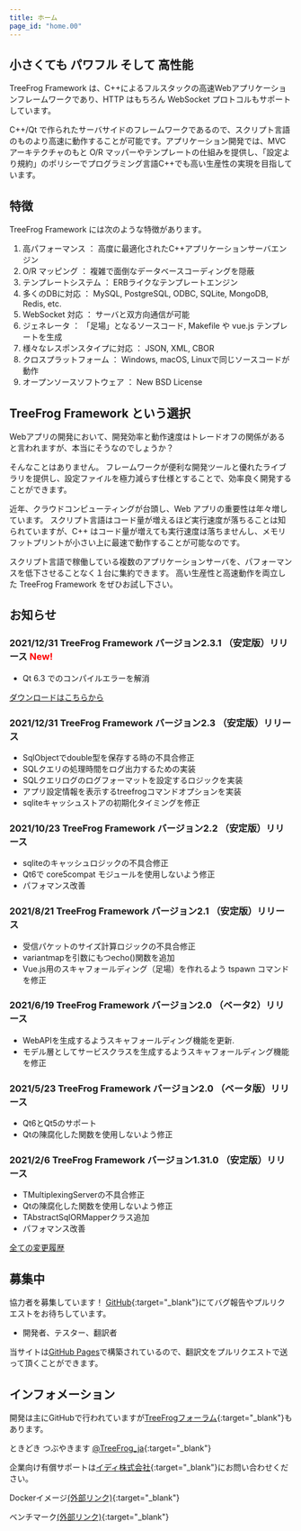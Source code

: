 ```yaml
---
title: ホーム
page_id: "home.00"
---
```


## <i class="fa fa-bolt" aria-hidden="true"></i> 小さくても パワフル そして 高性能

TreeFrog Framework は、C++によるフルスタックの高速Webアプリケーションフレームワークであり、HTTP はもちろん WebSocket プロトコルもサポートしています。

C++/Qt で作られたサーバサイドのフレームワークであるので、スクリプト言語のものより高速に動作することが可能です。アプリケーション開発では、MVC アーキテクチャのもと O/R マッパーやテンプレートの仕組みを提供し、「設定より規約」のポリシーでプログラミング言語C++でも高い生産性の実現を目指しています。


## <i class="fa fa-flag" aria-hidden="true"></i> 特徴

TreeFrog Framework には次のような特徴があります。

  1. 高パフォーマンス ： 高度に最適化されたC++アプリケーションサーバエンジン
  2. O/R マッピング ： 複雑で面倒なデータベースコーディングを隠蔽
  3. テンプレートシステム ： ERBライクなテンプレートエンジン
  4. 多くのDBに対応 ： MySQL, PostgreSQL, ODBC, SQLite, MongoDB, Redis, etc.
  5. WebSocket 対応 ： サーバと双方向通信が可能
  6. ジェネレータ ： 「足場」となるソースコード, Makefile や vue.js テンプレートを生成
  7. 様々なレスポンスタイプに対応 ： JSON, XML, CBOR
  8. クロスプラットフォーム ： Windows, macOS, Linuxで同じソースコードが動作
  9. オープンソースソフトウェア ： New BSD License


## <i class="fa fa-comment" aria-hidden="true"></i> TreeFrog Framework という選択

Webアプリの開発において、開発効率と動作速度はトレードオフの関係があると言われますが、本当にそうなのでしょうか？

そんなことはありません。
フレームワークが便利な開発ツールと優れたライブラリを提供し、設定ファイルを極力減らす仕様とすることで、効率良く開発することができます。

近年、クラウドコンピューティングが台頭し、Web アプリの重要性は年々増しています。 スクリプト言語はコード量が増えるほど実行速度が落ちることは知られていますが、C++ はコード量が増えても実行速度は落ちませんし、メモリフットプリントが小さい上に最速で動作することが可能なのです。

スクリプト言語で稼働している複数のアプリケーションサーバを、パフォーマンスを低下させることなく１台に集約できます。
高い生産性と高速動作を両立した TreeFrog Framework をぜひお試し下さい。


## <i class="fa fa-bell" aria-hidden="true"></i> お知らせ

### 2021/12/31  TreeFrog Framework バージョン2.3.1 （安定版）リリース <span style="color: red;">New!</span>

 - Qt 6.3 でのコンパイルエラーを解消

 [<i class="fas fa-download"></i> ダウンロードはこちらから](/ja/download/)

### 2021/12/31  TreeFrog Framework バージョン2.3 （安定版）リリース

 - SqlObjectでdouble型を保存する時の不具合修正
 - SQLクエリの処理時間をログ出力するための実装
 - SQLクエリログのログフォーマットを設定するロジックを実装
 - アプリ設定情報を表示するtreefrogコマンドオプションを実装
 - sqliteキャッシュストアの初期化タイミングを修正

### 2021/10/23  TreeFrog Framework バージョン2.2 （安定版）リリース

 - sqliteのキャッシュロジックの不具合修正
 - Qt6で core5compat モジュールを使用しないよう修正
 - パフォマンス改善

### 2021/8/21  TreeFrog Framework バージョン2.1 （安定版）リリース

  - 受信パケットのサイズ計算ロジックの不具合修正
  - variantmapを引数にもつecho()関数を追加
  - Vue.js用のスキャフォールディング（足場）を作れるよう tspawn コマンドを修正

### 2021/6/19  TreeFrog Framework バージョン2.0 （ベータ2）リリース

  - WebAPIを生成するようスキャフォールディング機能を更新.
  - モデル層としてサービスクラスを生成するようスキャフォールディング機能を修正

### 2021/5/23  TreeFrog Framework バージョン2.0 （ベータ版）リリース

  - Qt6とQt5のサポート
  - Qtの陳腐化した関数を使用しないよう修正

### 2021/2/6  TreeFrog Framework バージョン1.31.0 （安定版）リリース

  - TMultiplexingServerの不具合修正
  - Qtの陳腐化した関数を使用しないよう修正
  - TAbstractSqlORMapperクラス追加
  - パフォマンス改善

 [<i class="fa fa-list" aria-hidden="true"></i> 全ての変更履歴](https://github.com/treefrogframework/treefrog-framework/blob/master/CHANGELOG.md)


## <i class="fa fa-user" aria-hidden="true"></i> 募集中

協力者を募集しています！ [GitHub](https://github.com/treefrogframework/treefrog-framework){:target="_blank"}にてバグ報告やプルリクエストをお待ちしています。

 - 開発者、テスター、翻訳者

 当サイトは[GitHub Pages](https://pages.github.com/)で構築されているので、翻訳文をプルリクエストで送って頂くことができます。


## <i class="fa fa-info-circle" aria-hidden="true"></i> インフォメーション

 開発は主にGitHubで行われていますが[TreeFrogフォーラム](https://groups.google.com/forum/#!forum/treefrogframework){:target="_blank"}もあります。

ときどき つぶやきます [@TreeFrog_ja](https://twitter.com/TreeFrog_ja){:target="_blank"}

企業向け有償サポートは[イディ株式会社](http://www.ideeinc.co.jp/){:target="_blank"}にお問い合わせください。

Dockerイメージ[(外部リンク)](https://hub.docker.com/r/treefrogframework/treefrog/){:target="_blank"}

ベンチマーク[(外部リンク)](https://www.techempower.com/benchmarks/){:target="_blank"}
